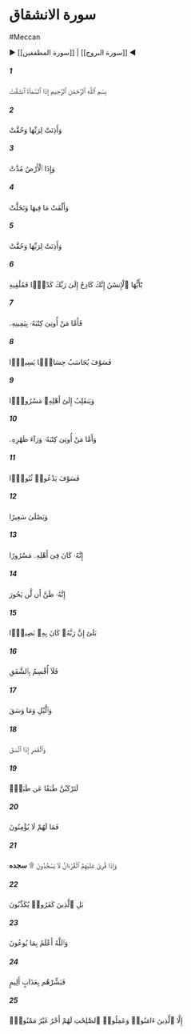 # سورة الانشقاق
#Meccan
▶ [[سورة المطففين]] | [[سورة البروج]] ◀
##### 1
<span class="ayah hovertext" data-hover="آنگاه كه آسمان بشكافد">بِسْمِ ٱللَّهِ ٱلرَّحْمَٰنِ ٱلرَّحِيمِ إِذَا ٱلسَّمَآءُ ٱنشَقَّتْ</span>
##### 2
<span class="ayah hovertext" data-hover="و به [امر] پروردگارش گوش بسپارد و خود چنين سزد">وَأَذِنَتْ لِرَبِّهَا وَحُقَّتْ</span>
##### 3
<span class="ayah hovertext" data-hover="و آنگاه كه زمين بازكشيده گردد">وَإِذَا ٱلْأَرْضُ مُدَّتْ</span>
##### 4
<span class="ayah hovertext" data-hover="و هر چه در دل آن است بيرون اندازد و تهى گردد">وَأَلْقَتْ مَا فِيهَا وَتَخَلَّتْ</span>
##### 5
<span class="ayah hovertext" data-hover="و به [امر] پروردگارش گوش بسپارد و خود چنين سزد">وَأَذِنَتْ لِرَبِّهَا وَحُقَّتْ</span>
##### 6
<span class="ayah hovertext" data-hover="هان اى انسان تو در راه پروردگارت سخت كوشيده‌اى [و رنج برده‌اى‌] و به لقاى او نايل خواهى شد">يَٰٓأَيُّهَا ٱلْإِنسَٰنُ إِنَّكَ كَادِحٌ إِلَىٰ رَبِّكَ كَدْحًۭا فَمُلَٰقِيهِ</span>
##### 7
<span class="ayah hovertext" data-hover="اما هر كس كه كارنامه‌اش به دست راستش داده شود">فَأَمَّا مَنْ أُوتِىَ كِتَٰبَهُۥ بِيَمِينِهِۦ</span>
##### 8
<span class="ayah hovertext" data-hover="زودا كه حسابى آسان، با او محاسبه گردد">فَسَوْفَ يُحَاسَبُ حِسَابًۭا يَسِيرًۭا</span>
##### 9
<span class="ayah hovertext" data-hover="و شادمان به سوى خانواده‌اش بازگردد">وَيَنقَلِبُ إِلَىٰٓ أَهْلِهِۦ مَسْرُورًۭا</span>
##### 10
<span class="ayah hovertext" data-hover="و اما هر كس كه كارنامه‌اش از پس پشتش به او داده شود">وَأَمَّا مَنْ أُوتِىَ كِتَٰبَهُۥ وَرَآءَ ظَهْرِهِۦ</span>
##### 11
<span class="ayah hovertext" data-hover="زودا كه زارى سر دهد">فَسَوْفَ يَدْعُوا۟ ثُبُورًۭا</span>
##### 12
<span class="ayah hovertext" data-hover="و به دوزخ در آيد">وَيَصْلَىٰ سَعِيرًا</span>
##### 13
<span class="ayah hovertext" data-hover="چرا كه او در ميان خانواده‌اش [به ناحق‌] شادمان بود">إِنَّهُۥ كَانَ فِىٓ أَهْلِهِۦ مَسْرُورًا</span>
##### 14
<span class="ayah hovertext" data-hover="و مى‌پنداشت كه هرگز [به قيامت‌] باز نگردد">إِنَّهُۥ ظَنَّ أَن لَّن يَحُورَ</span>
##### 15
<span class="ayah hovertext" data-hover="آرى بى‌گمان پروردگارش به [احوال‌] او بينا بود">بَلَىٰٓ إِنَّ رَبَّهُۥ كَانَ بِهِۦ بَصِيرًۭا</span>
##### 16
<span class="ayah hovertext" data-hover="پس سوگند مى‌خورم به شفق‌">فَلَآ أُقْسِمُ بِٱلشَّفَقِ</span>
##### 17
<span class="ayah hovertext" data-hover="و به شب و آنچه گرد آورد">وَٱلَّيْلِ وَمَا وَسَقَ</span>
##### 18
<span class="ayah hovertext" data-hover="و سوگند به ماه چون كامل گردد">وَٱلْقَمَرِ إِذَا ٱتَّسَقَ</span>
##### 19
<span class="ayah hovertext" data-hover="كه شما از حالى به حالى ديگر در آييد">لَتَرْكَبُنَّ طَبَقًا عَن طَبَقٍۢ</span>
##### 20
<span class="ayah hovertext" data-hover="پس ايشان را چه مى‌شود كه ايمان نمى‌آورند">فَمَا لَهُمْ لَا يُؤْمِنُونَ</span>
##### 21
<span class="ayah hovertext" data-hover="و چون بر آنان قرآن خوانند، به سجده نيفتند">وَإِذَا قُرِئَ عَلَيْهِمُ ٱلْقُرْءَانُ لَا يَسْجُدُونَ ۩ **سجده** </span>
##### 22
<span class="ayah hovertext" data-hover="بلكه كافران انكار مى‌ورزند">بَلِ ٱلَّذِينَ كَفَرُوا۟ يُكَذِّبُونَ</span>
##### 23
<span class="ayah hovertext" data-hover="و خداوند به آنچه در دل مى‌دارند داناتر است‌">وَٱللَّهُ أَعْلَمُ بِمَا يُوعُونَ</span>
##### 24
<span class="ayah hovertext" data-hover="پس ايشان را از عذابى دردناك خبر ده‌">فَبَشِّرْهُم بِعَذَابٍ أَلِيمٍ</span>
##### 25
<span class="ayah hovertext" data-hover="مگر كسانى كه ايمان آورده‌اند و كارهاى شايسته كرده‌اند، كه ايشان را پاداشى است ناكاسته [/بى‌منت‌]">إِلَّا ٱلَّذِينَ ءَامَنُوا۟ وَعَمِلُوا۟ ٱلصَّٰلِحَٰتِ لَهُمْ أَجْرٌ غَيْرُ مَمْنُونٍۭ</span>
